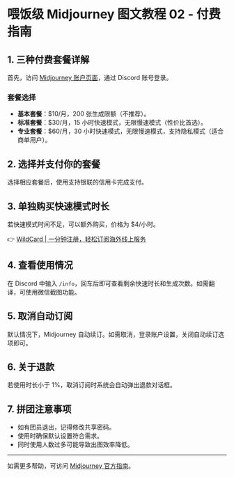 # 喂饭级 Midjourney 图文教程 02 - 付费指南

## 1. 三种付费套餐详解

首先，访问 [Midjourney 账户页面](https://bbtdd.com/WildCard)，通过 Discord 账号登录。

### 套餐选择
- **基本套餐**：$10/月，200 张生成限额（不推荐）。
- **标准套餐**：$30/月，15 小时快速模式，无限慢速模式（性价比首选）。
- **专业套餐**：$60/月，30 小时快速模式，无限慢速模式，支持隐私模式（适合商单用户）。

## 2. 选择并支付你的套餐

选择相应套餐后，使用支持银联的信用卡完成支付。

## 3. 单独购买快速模式时长

若快速模式时间不足，可以额外购买，价格为 $4/小时。

👉 [WildCard | 一分钟注册，轻松订阅海外线上服务](https://bbtdd.com/WildCard)

## 4. 查看使用情况

在 Discord 中输入 `/info`，回车后即可查看剩余快速时长和生成次数。如需翻译，可使用微信截图功能。

## 5. 取消自动订阅

默认情况下，Midjourney 自动续订。如需取消，登录账户设置，关闭自动续订选项即可。

## 6. 关于退款

若使用时长小于 1%，取消订阅时系统会自动弹出退款对话框。

## 7. 拼团注意事项

- 如有团员退出，记得修改共享密码。
- 使用时确保默认设置符合需求。
- 同时使用人数过多可能导致出图效率降低。

---

如需更多帮助，可访问 [Midjourney 官方指南](https://bbtdd.com/WildCard)。